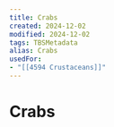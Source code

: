 ```yaml
---
title: Crabs
created: 2024-12-02
modified: 2024-12-02
tags: TBSMetadata
alias: Crabs
usedFor:
- "[[4594 Crustaceans]]"
---
```

# Crabs
